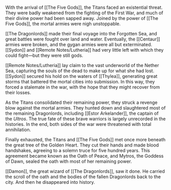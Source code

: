 With the arrival of [[The Five Gods]], the Titans faced an existential threat. They were badly weakened from the fighting of the First War, and much of their divine power had been sapped away. Joined by the power of [[The Five Gods]], the mortal armies were nigh unstoppable.

[[The Dragonlords]] made their final voyage into the Forgotten Sea, and great battles were fought over land and water. Eventually, the [[Centaur]] armies were broken, and the gygan armies were all but exterminated. [[Sydon]] and [[Remote Notes/Lutheria]] had very little left with which they could fight—but they were still gods.

[[Remote Notes/Lutheria]] lay claim to the vast underworld of the Nether Sea, capturing the souls of the dead to make up for what she had lost. [[Sydon]] secured his hold on the waters of [[Thylea]], generating great storms that battered the mortal cities into submission. In this way, they forced a stalemate in the war, with the hope that they might recover from their losses.

As the Titans consolidated their remaining power, they struck a revenge blow against the mortal armies. They hunted down and slaughtered most of the remaining Dragonlords, including [[Estor Arkelander]], the captain of the _Ultros_. The true fate of these brave warriors is largely unrecorded in the histories. In the end, both sides of the war were threatened with total annihilation.

Finally exhausted, the Titans and [[The Five Gods]] met once more beneath the great tree of the Golden Heart. They cut their hands and made blood handshakes, agreeing to a solemn truce for five hundred years. This agreement became known as the Oath of Peace, and Mytros, the Goddess of Dawn, sealed the oath with most of her remaining power.

[[Damon]], the great wizard of [[The Dragonlords]], saw it done. He carried the scroll of the oath and the bodies of the fallen Dragonlords back to the city. And then he disappeared into history.